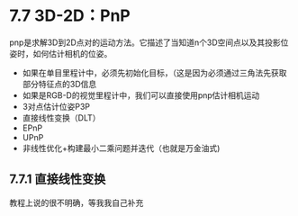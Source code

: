 # 7.7 3D-2D：PnP
pnp是求解3D到2D点对的运动方法。它描述了当知道n个3D空间点以及其投影位姿时，如何估计相机的位姿。  
* 如果在单目里程计中，必须先初始化目标，（这是因为必须通过三角法先获取部分特征点的3D信息
* 如果是RGB-D的视觉里程计中，我们可以直接使用pnp估计相机运动 
* 3对点估计位姿P3P
* 直接线性变换（DLT）
* EPnP
* UPnP
* 非线性优化+构建最小二乘问题并迭代（也就是万金油式)

## 7.7.1 直接线性变换  
教程上说的很不明确，等我我自己补充 